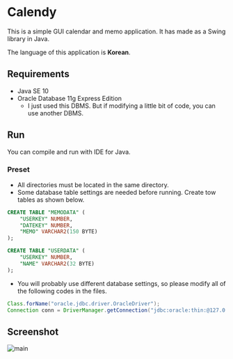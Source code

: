 # Calendy

This is a simple GUI calendar and memo application. It has made as a Swing library in Java.

The language of this application is **Korean**.



## Requirements

* Java SE 10
* Oracle Database 11g Express Edition
  * I just used this DBMS. But if modifying a little bit of code, you can use another DBMS.



## Run

You can compile and run with IDE for Java.



### Preset

* All directories must be located in the same directory.
* Some database table settings are needed before running. Create tow tables as shown below.

```sql
CREATE TABLE "MEMODATA" (	
    "USERKEY" NUMBER,
    "DATEKEY" NUMBER,
    "MEMO" VARCHAR2(150 BYTE)
);
```

```sql
CREATE TABLE "USERDATA" (	
    "USERKEY" NUMBER,
    "NAME" VARCHAR2(32 BYTE)
);
```

* You will probably use different database settings, so please modify all of the following codes in the files.

```java
Class.forName("oracle.jdbc.driver.OracleDriver");
Connection conn = DriverManager.getConnection("jdbc:oracle:thin:@127.0.0.1:1521:XE", "hr", "hr");
```



## Screenshot

![main](https://user-images.githubusercontent.com/47481501/74946090-20021600-543c-11ea-94a6-2d1c6754b65b.jpg)
